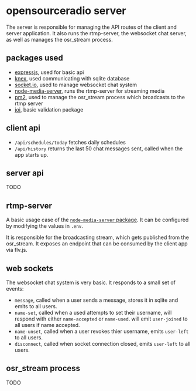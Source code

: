 # opensourceradio server

The server is responsible for managing the API routes of the client and server application. It also runs the rtmp-server, the websocket chat server, as well as manages the osr_stream process.

## packages used

- [expressjs](https://expressjs.com/), used for basic api
- [knex](https://knexjs.org/), used communicating with sqlite database
- [socket.io](https://socket.io/), used to manage websocket chat system
- [node-media-server](https://github.com/illuspas/Node-Media-Server), runs the rtmp-server for streaming media
- [pm2](https://pm2.keymetrics.io/), used to manage the osr_stream process which broadcasts to the rtmp server
- [joi](https://github.com/hapijs/joi), basic validation package

## client api

- `/api/schedules/today` fetches daily schedules
- `/api/history` returns the last 50 chat messages sent, called when the app starts up.

## server api

TODO

## rtmp-server

A basic usage case of the [`node-media-server` package](https://github.com/illuspas/Node-Media-Server). It can be configured by modifying the values in `.env`.

It is responsible for the broadcasting stream, which gets published from the osr_stream. It exposes an endpoint that can be consumed by the client app via flv.js.

## web sockets

The websocket chat system is very basic. It responds to a small set of events:

- `message`, called when a user sends a message, stores it in sqlite and emits to all users. 
- `name-set`, called when a used attempts to set their username, will respond with either `name-accepted` or `name-used`. will emit `user-joined` to all users if name accepted.
- `name-unset`, called when a user revokes thier username, emits `user-left` to all users.
- `disconnect`, called when socket connection closed, emits `user-left` to all users.

## osr_stream process

TODO
